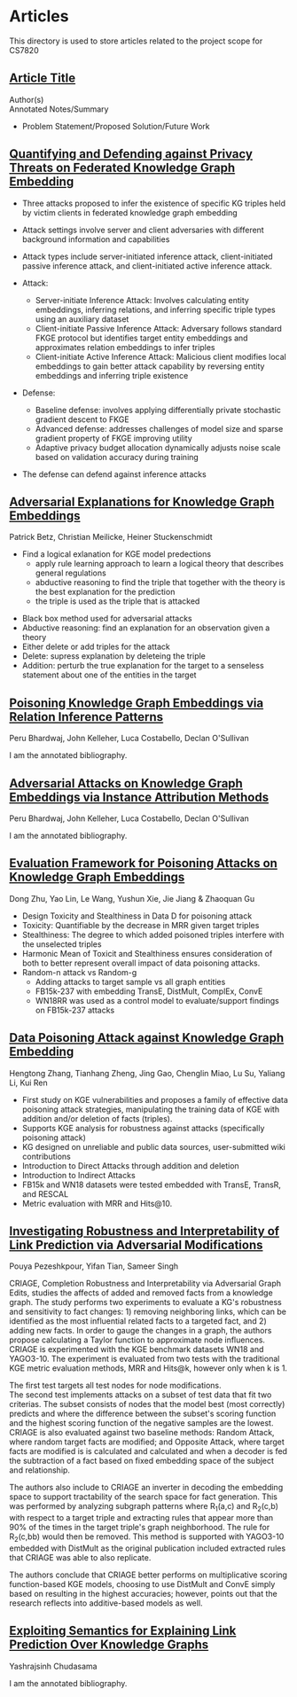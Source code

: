 # Articles
This directory is used to store articles related to the project scope for CS7820

## [Article Title](www.link.to.article)
Author(s)  
Annotated Notes/Summary  
* Problem Statement/Proposed Solution/Future Work

## [Quantifying and Defending against Privacy Threats on Federated Knowledge Graph Embedding](https://arxiv.org/pdf/2304.02932.pdf)
* Three attacks proposed to infer the existence of specific KG triples held by victim clients in federated knowledge graph embedding 
* Attack settings involve server and client adversaries with different background information and capabilities
* Attack types include server-initiated inference attack, client-initiated passive inference attack, and client-initiated active inference attack.
* Attack:
   * Server-initiate Inference Attack: Involves calculating entity embeddings, inferring relations, and inferring specific triple types using an auxiliary dataset
   * Client-initiate Passive Inference Attack: Adversary follows standard FKGE protocol but identifies target entity embeddings and approximates relation embeddings to infer triples
   * Client-initiate Active Inference Attack: Malicious client modifies local embeddings to gain better attack capability by reversing entity embeddings and inferring triple existence

* Defense: 
   * Baseline defense: involves applying differentially private stochastic gradient descent to FKGE
   * Advanced defense: addresses challenges of model size and sparse gradient property of FKGE improving utility
   * Adaptive privacy budget allocation dynamically adjusts noise scale based on validation accuracy during training

* The defense can defend against inference attacks 

## [Adversarial Explanations for Knowledge Graph Embeddings](https://www.ijcai.org/proceedings/2022/0391.pdf)
Patrick Betz, Christian Meilicke, Heiner Stuckenschmidt
* Find a logical exlanation for KGE model predections
    * apply rule learning approach to learn a logical theory that describes general regulations
    * abductive reasoning to find the triple that together with the theory is the best explanation for the prediction
    * the triple is used as the triple that is attacked
- Black box method used for adversarial attacks
- Abductive reasoning: find an explanation for an observation given a theory
- Either delete or add triples for the attack
- Delete: supress explanation by deleteing the triple
- Addition: perturb the true explanation for the target to a senseless statement about one of the entities in the target 


## [Poisoning Knowledge Graph Embeddings via Relation Inference Patterns](https://arxiv.org/abs/2111.06345)
Peru Bhardwaj, John Kelleher, Luca Costabello, Declan O'Sullivan

I am the annotated bibliography.


## [Adversarial Attacks on Knowledge Graph Embeddings via Instance Attribution Methods](https://arxiv.org/abs/2111.03120)
Peru Bhardwaj, John Kelleher, Luca Costabello, Declan O'Sullivan

I am the annotated bibliography.

## [Evaluation Framework for Poisoning Attacks on Knowledge Graph Embeddings](https://link.springer.com/chapter/10.1007/978-3-031-44693-1_15)
Dong Zhu, Yao Lin, Le Wang, Yushun Xie, Jie Jiang & Zhaoquan Gu 

- Design Toxicity and Stealthiness in Data D for poisoning attack
- Toxicity: Quantifiable by the decrease in MRR given target triples
- Stealthiness: The degree to which added poisoned triples interfere with the unselected triples
- Harmonic Mean of Toxicit and Stealthiness ensures consideration of both to better represent overall impact of data poisoning attacks.
- Random-n attack vs Random-g
    - Adding attacks to target sample vs all graph entities
    - FB15k-237 with embedding TransE, DistMult, ComplEx, ConvE
    - WN18RR was used as a control model to evaluate/support findings on FB15k-237 attacks

## [Data Poisoning Attack against Knowledge Graph Embedding](https://arxiv.org/abs/1904.12052)
Hengtong Zhang, Tianhang Zheng, Jing Gao, Chenglin Miao, Lu Su, Yaliang Li, Kui Ren

- First study on KGE vulnerabilities and proposes a family of effective data poisoning attack strategies, manipulating the training data of KGE with addition and/or deletion of facts (triples).
- Supports KGE analysis for robustness against attacks (specifically poisoning attack)
- KG designed on unreliable and public data sources, user-submitted wiki contributions
- Introduction to Direct Attacks through addition and deletion
- Introduction to Indirect Attacks
- FB15k and WN18 datasets were tested embedded with TransE, TransR, and RESCAL
- Metric evaluation with MRR and Hits@10.

## [Investigating Robustness and Interpretability of Link Prediction via Adversarial Modifications](https://arxiv.org/abs/1905.00563)
Pouya Pezeshkpour, Yifan Tian, Sameer Singh

CRIAGE, Completion Robustness and Interpretability via Adversarial Graph Edits, studies the affects of added and removed facts from a knowledge graph. The study performs two experiments to evaluate a KG's robustness and sensitivity to fact changes: 1) removing neighboring links, which can be identified as the most influential related facts to a targeted fact, and 2) adding new facts.  In order to gauge the changes in a graph, the authors propose calculating a Taylor function to approximate node influences. 
CRIAGE is experimented with the KGE benchmark datasets WN18 and YAGO3-10. The experiment is evaluated from two tests with the traditional KGE metric evaluation methods, MRR and Hits@k, however only when k is 1.  

The first test targets all test nodes for node modifications.  
The second test implements attacks on a subset of test data that fit two criterias.  The subset consists of nodes that the model best (most correctly) predicts and where the difference between the subset's scoring function and the highest scoring function of the negative samples are the lowest. CRIAGE is also evaluated against two baseline methods: Random Attack, where random target facts are modified; and Opposite Attack, where target facts are modified is is calculated and calculated and when a decoder is fed the subtraction of a fact based on fixed embedding space of the subject and relationship.

The authors also include to CRIAGE an inverter in decoding the embedding space to support tractability of the search space for fact generation. This was performed by analyzing subgraph patterns where R<sub>1</sub>(a,c) and R<sub>2</sub>(c,b) with respect to a target triple and extracting rules that appear more than 90% of the times in the target triple's graph neighborhood. The rule for R<sub>2</sub>(c,bb) would then be removed. This method is supported with YAGO3-10 embedded with DistMult as the original publication included extracted rules that CRIAGE was able to also replicate.

The authors conclude that CRIAGE better performs on multiplicative scoring function-based KGE models, choosing to use DistMult and ConvE simply based on resulting in the highest accuracies; however, points out that the research reflects into additive-based models as well.

## [Exploiting Semantics for Explaining Link Prediction Over Knowledge Graphs](https://link.springer.com/chapter/10.1007/978-3-031-43458-7_50)
Yashrajsinh Chudasama 

I am the annotated bibliography.
